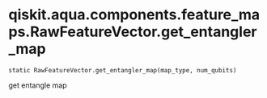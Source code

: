 # qiskit.aqua.components.feature\_maps.RawFeatureVector.get\_entangler\_map

`static RawFeatureVector.get_entangler_map(map_type, num_qubits)`

get entangle map
